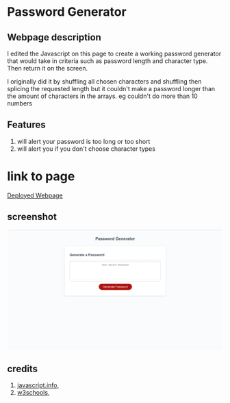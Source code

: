 # Password Generator

## Webpage description

I edited the Javascript on this page to create a working password generator that would take in criteria such as password length and character type. Then return it on the screen.

I originally did it by shuffling all chosen characters and shuffling then splicing the requested length but it couldn't make a password longer than the amount of characters in the arrays. eg couldn't do more than 10 numbers

## Features

1. will alert your password is too long or too short
2. will alert you if you don't choose character types

# link to page

<a href ="https://jgood13.github.io/passwordgen/"
target="_blank"> Deployed Webpage</a>

## screenshot

![Screenshot of page](https://raw.githubusercontent.com/jgood13/passwordgen/main/assets/2022-05-06_230132.png?raw=true "Page Screenshot")

## credits

1. <a href="https://javascript.info/task/shuffle" target="_blank">javascript.info,</a>
2. <a href="https://www.w3schools.com/js/js_loop_for.asp" target="_blank">w3schools,</a>